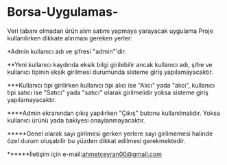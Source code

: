 # Borsa-Uygulamas-
Veri tabanı olmadan ürün alım satımı yapmaya yarayacak uygulama
Proje kullanılırken dikkate alınması gereken yerler:

*Admin kullanıcı adı ve şifresi "admin"'dir.

**Yeni kullanıcı kaydında eksik bilgi girilebilir ancak kullanıcı adı, şifre 
ve kullanıcı tipinin eksik girilmesi durumunda sisteme giriş yapılamayacaktır.

***Kullanıcı tipi girilirken kullanıcı tipi alıcı ise "Alıcı" yada "alıcı", 
kullanıcı tipi satıcı ise "Satıcı" yada "satıcı" olarak girilmelidir yoksa sisteme 
giriş yapılamayacaktır.

****Admin ekranından çıkış yapılırken "Çıkış" butonu kullanılmalıdır. Yoksa kullanıcı 
ürünü yada bakiyesi onaylanmayacaktır.

*****Genel olarak sayı girilmesi gerken yerlere sayı girilmemesi halinde özel durum oluşabilir
bu yüzden dikkat edilmesi gerekmektedir.

******İletişim için e-mail:ahmetceyran00@gmail.com
